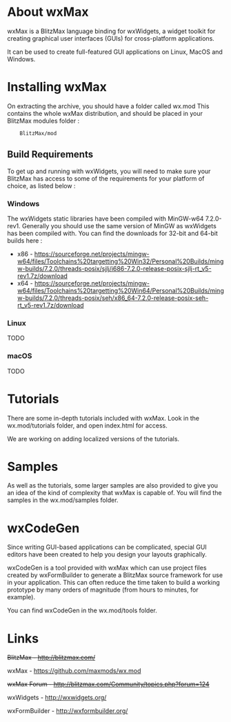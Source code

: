 # About wxMax

wxMax is a BlitzMax language binding for wxWidgets, a widget toolkit for 
creating graphical user interfaces (GUIs) for cross-platform applications.

It can be used to create full-featured GUI applications on Linux, MacOS and
Windows.


# Installing wxMax

On extracting the archive, you should have a folder called wx.mod
This contains the whole wxMax distribution, and should be placed in your
BlitzMax modules folder :
```
    BlitzMax/mod
```

## Build Requirements
To get up and running with wxWidgets, you will need to make sure your BlitzMax has access to some of the requirements for your platform of choice, as listed below :

### Windows
The wxWidgets static libraries have been compiled with MinGW-w64 7.2.0-rev1. Generally you should use the same version of MinGW as wxWidgets has been compiled with.
You can find the downloads for 32-bit and 64-bit builds here :
* x86 - https://sourceforge.net/projects/mingw-w64/files/Toolchains%20targetting%20Win32/Personal%20Builds/mingw-builds/7.2.0/threads-posix/sjlj/i686-7.2.0-release-posix-sjlj-rt_v5-rev1.7z/download
* x64 - https://sourceforge.net/projects/mingw-w64/files/Toolchains%20targetting%20Win64/Personal%20Builds/mingw-builds/7.2.0/threads-posix/seh/x86_64-7.2.0-release-posix-seh-rt_v5-rev1.7z/download

### Linux
TODO

### macOS
TODO

# Tutorials

There are some in-depth tutorials included with wxMax.
Look in the wx.mod/tutorials folder, and open index.html for access.

We are working on adding localized versions of the tutorials.


# Samples

As well as the tutorials, some larger samples are also provided to give you an
idea of the kind of complexity that wxMax is capable of.
You will find the samples in the wx.mod/samples folder.


# wxCodeGen

Since writing GUI-based applications can be complicated, special GUI editors
have been created to help you design your layouts graphically.

wxCodeGen is a tool provided with wxMax which can use project files created
by wxFormBuilder to generate a BlitzMax source framework for use in your
application.
This can often reduce the time taken to build a working prototype by many
orders of magnitude (from hours to minutes, for example).

You can find wxCodeGen in the wx.mod/tools folder.

# Links

~~BlitzMax      - http://blitzmax.com/~~

wxMax         - https://github.com/maxmods/wx.mod

~~wxMax Forum   - http://blitzmax.com/Community/topics.php?forum=124~~

wxWidgets     - http://wxwidgets.org/

wxFormBuilder - http://wxformbuilder.org/
